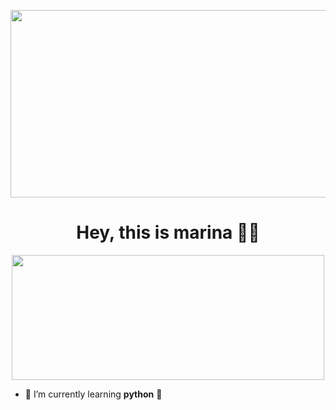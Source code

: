 <p align="center">
  <img width="1000" height="300" src="https://i.pinimg.com/originals/c2/92/42/c29242077524e0d14dabf72395b3f081.jpg">
</p>


<div align="center">

# **Hey, this is marina 🦆🩻**


<img src="https://i.pinimg.com/originals/d4/e4/cb/d4e4cb0a31d3ce2eb5c9535f0d0f0f6c.gif" width="500" height="200"/>






</div>

- 🌱 I’m currently learning **python** 🐍

<!--
**mdiogc/mdiogc** is a ✨ _special_ ✨ repository because its `README.md` (this file) appears on your GitHub profile.

Here are some ideas to get you started:

- 🔭 I’m currently working on ...
- 👯 I’m looking to collaborate on ...
- 🤔 I’m looking for help with ...
- 💬 Ask me about ...
- 📫 How to reach me: ...
- 😄 Pronouns: ...
- ⚡ Fun fact: ...
-->

